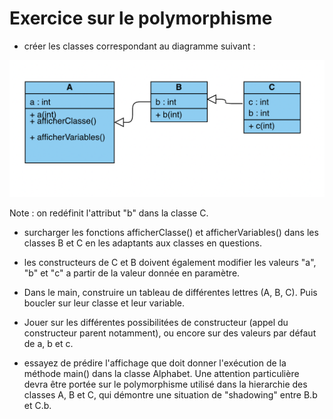 # Exercice sur le polymorphisme

* créer les classes correspondant au diagramme suivant :

![MD](./exo_polymorphisme.png)

Note : on redéfinit l'attribut "b" dans la classe C.

* surcharger les fonctions afficherClasse() et afficherVariables() dans les classes B et C en les adaptants aux classes en questions.

* les constructeurs de C et B doivent également modifier les valeurs "a", "b" et "c" a partir de la valeur donnée en paramètre. 

* Dans le main, construire un tableau de différentes lettres (A, B, C). Puis boucler sur leur classe et leur variable.

* Jouer sur les différentes possibilitées de constructeur (appel du constructeur parent notamment), ou encore sur des valeurs par défaut de a, b et c.

* essayez de prédire l'affichage que doit donner l'exécution de la méthode main() dans la classe Alphabet. Une attention particulière devra être portée sur le polymorphisme utilisé dans la hierarchie des classes A, B et C, qui démontre une situation de "shadowing" entre B.b et C.b.








